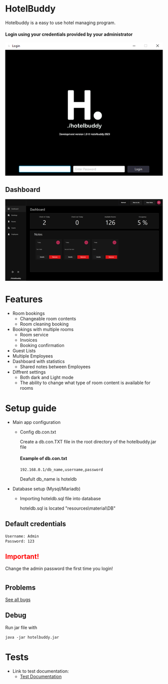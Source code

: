 # HotelBuddy

Hotelbuddy is a easy to use hotel managing program.

#### Login using your credentials provided by your administrator

<!-- TEXT -->
<img src="./resources/material/img/Login.png">

## Dashboard

<img src="./resources/material/img/Dashboard.png">


# Features
- Room bookings
  - Changeable room contents
  - Room cleaning booking
- Bookings with multiple rooms
  - Room service
  - Invoices
  - Booking confirmation
- Guest Lists
- Multiple Employees
- Dashboard with statistics
    - Shared notes between Employees
- Diffrent settings
  - Both dark and Light mode
  - The ability to change what type of room content is available for rooms

# Setup guide

- Main app configuration

  - Config db.con.txt

    Create a db.con.TXT file in the root directory of the hotelbuddy.jar file

    #### Example of db.con.txt

    ```Text
    192.168.0.1/db_name,username,password
    ```

    Deafult db_name is hoteldb

- Database setup (Mysql/Mariadb)

  - Importing hoteldb.sql file into database

    hoteldb.sql is located "resources\material\DB"



## Default credentials

    Username: Admin
    Password: 123

<H2 style="color:red">Important!</H2>
Change the admin password the first time you login!

#

## Problems
[See all bugs](https://gitlab.lnu.se/1dt908/student-projects/hotelbuddy/-/issues/?sort=created_date&state=opened&label_name%5B%5D=BUG%21&first_page_size=20)

## Debug
Run jar file with
```
java -jar hotelbuddy.jar
```

# Tests

- Link to test documentation:
  - [Test Documentation](https://docs.google.com/spreadsheets/d/1ekbHSfJcPwGCz10f51uJKAD6k-VZ0KSYevuqHD460qI/edit?usp=sharing)
